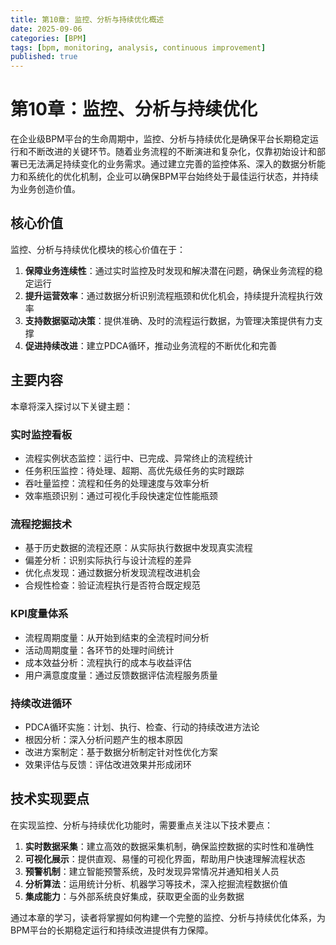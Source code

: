 ```yaml
---
title: 第10章: 监控、分析与持续优化概述
date: 2025-09-06
categories: [BPM]
tags: [bpm, monitoring, analysis, continuous improvement]
published: true
---
```

# 第10章：监控、分析与持续优化

在企业级BPM平台的生命周期中，监控、分析与持续优化是确保平台长期稳定运行和不断改进的关键环节。随着业务流程的不断演进和复杂化，仅靠初始设计和部署已无法满足持续变化的业务需求。通过建立完善的监控体系、深入的数据分析能力和系统化的优化机制，企业可以确保BPM平台始终处于最佳运行状态，并持续为业务创造价值。

## 核心价值

监控、分析与持续优化模块的核心价值在于：

1. **保障业务连续性**：通过实时监控及时发现和解决潜在问题，确保业务流程的稳定运行
2. **提升运营效率**：通过数据分析识别流程瓶颈和优化机会，持续提升流程执行效率
3. **支持数据驱动决策**：提供准确、及时的流程运行数据，为管理决策提供有力支撑
4. **促进持续改进**：建立PDCA循环，推动业务流程的不断优化和完善

## 主要内容

本章将深入探讨以下关键主题：

### 实时监控看板
- 流程实例状态监控：运行中、已完成、异常终止的流程统计
- 任务积压监控：待处理、超期、高优先级任务的实时跟踪
- 吞吐量监控：流程和任务的处理速度与效率分析
- 效率瓶颈识别：通过可视化手段快速定位性能瓶颈

### 流程挖掘技术
- 基于历史数据的流程还原：从实际执行数据中发现真实流程
- 偏差分析：识别实际执行与设计流程的差异
- 优化点发现：通过数据分析发现流程改进机会
- 合规性检查：验证流程执行是否符合既定规范

### KPI度量体系
- 流程周期度量：从开始到结束的全流程时间分析
- 活动周期度量：各环节的处理时间统计
- 成本效益分析：流程执行的成本与收益评估
- 用户满意度度量：通过反馈数据评估流程服务质量

### 持续改进循环
- PDCA循环实施：计划、执行、检查、行动的持续改进方法论
- 根因分析：深入分析问题产生的根本原因
- 改进方案制定：基于数据分析制定针对性优化方案
- 效果评估与反馈：评估改进效果并形成闭环

## 技术实现要点

在实现监控、分析与持续优化功能时，需要重点关注以下技术要点：

1. **实时数据采集**：建立高效的数据采集机制，确保监控数据的实时性和准确性
2. **可视化展示**：提供直观、易懂的可视化界面，帮助用户快速理解流程状态
3. **预警机制**：建立智能预警系统，及时发现异常情况并通知相关人员
4. **分析算法**：运用统计分析、机器学习等技术，深入挖掘流程数据价值
5. **集成能力**：与外部系统良好集成，获取更全面的业务数据

通过本章的学习，读者将掌握如何构建一个完整的监控、分析与持续优化体系，为BPM平台的长期稳定运行和持续改进提供有力保障。
